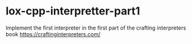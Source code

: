 # lox-cpp-interpretter-part1
Implement the first interpreter in the first part of the crafting interpreters book https://craftinginterpreters.com/
